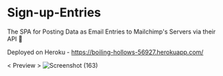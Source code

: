 # Sign-up-Entries
The SPA for Posting Data as Email Entries to Mailchimp's Servers via their API 📨

Deployed on Heroku - https://boiling-hollows-56927.herokuapp.com/

< Preview >
![Screenshot (163)](https://user-images.githubusercontent.com/74758376/143837357-65f00ad1-3fc0-4ad4-a748-71fd5a0edb67.png)

